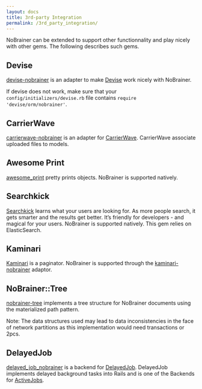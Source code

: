 ```yaml
---
layout: docs
title: 3rd-party Integration
permalink: /3rd_party_integration/
---
```


NoBrainer can be extended to support other functionnality and play nicely with
other gems. The following describes such gems.

## Devise

[devise-nobrainer](https://github.com/nviennot/devise-nobrainer) is an adapter
to make [Devise](https://github.com/plataformatec/devise/) work nicely with
NoBrainer.

If devise does not work, make sure that your `config/initializers/devise.rb` file
contains `require 'devise/orm/nobrainer'`.

## CarrierWave

[carrierwave-nobrainer](https://github.com/nviennot/carrierwave-nobrainer) is an
adapter for [CarrierWave](https://github.com/carrierwaveuploader/carrierwave/).
CarrierWave associate uploaded files to models.

## Awesome Print

[awesome_print](https://github.com/michaeldv/awesome_print) pretty prints objects.
NoBrainer is supported natively.

## Searchkick

[Searchkick](https://github.com/ankane/searchkick) learns what your users are
looking for. As more people search, it gets smarter and the results get better.
It’s friendly for developers - and magical for your users.
NoBrainer is supported natively. This gem relies on ElasticSearch.

## Kaminari

[Kaminari](https://github.com/amatsuda/kaminari) is a paginator.
NoBrainer is supported through the
[kaminari-nobrainer](https://github.com/nviennot/kaminari-nobrainer) adaptor.

## NoBrainer::Tree

[nobrainer-tree](https://github.com/eksoverzero/nobrainer-tree) implements a tree
structure for NoBrainer documents using the materialized path pattern.

Note: The data structures used may lead to data inconsistencies in the face of
network partitions as this implementation would need transactions or 2pcs.

## DelayedJob
[delayed_job_nobrainer](https://github.com/eilers/delayed_job_nobrainer) is a backend for [DelayedJob](https://github.com/collectiveidea/delayed_job). 
DelayedJob implements delayed background tasks into Rails and is one of the Backends for [ActiveJobs](http://edgeguides.rubyonrails.org/active_job_basics.html).

